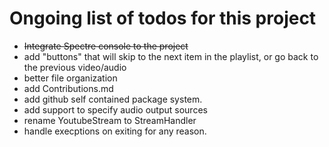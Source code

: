 # Ongoing list of todos for this project

- ~~Integrate Spectre console to the project~~
- add "buttons" that will skip to the next item in the playlist, or go back to the previous video/audio
- better file organization
- add Contributions.md
- add github self contained package system.
- add support to specify audio output sources
- rename YoutubeStream to StreamHandler
- handle execptions on exiting for any reason.
